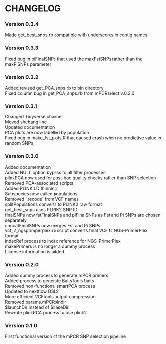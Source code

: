 # CHANGELOG  
### Version 0.3.4  
Made get_best_snps.rb compatible with underscores in contig names  

### Version 0.3.3  
Fixed bug in piFinalSNPs that used the maxFstSNPs rather than the maxPiSNPs parameter  

### Version 0.3.2  
Added revised get_PCA_snps.rb to bin directory  
Fixed column bug in get_PCA_snps.rb from mPCRselect v.0.2.0  

### Version 0.3.1  
Changed Tidyverse channel  
Moved shebang line  
Updated documentation  
PCA plots are now labelled by population  
Fixed bug in make_fst_plots.R that caused crash when no predictive value in random SNPs  

### Version 0.3.0  
Added documentation  
Added NULL option bypass to all filter processes  
plinkPCA now used for post-hoc quality checks rather than SNP selection  
Removed PCA-associated scripts  
Added PLINK LD thinning  
Subspecies now called populations  
Removed '.recode' from VCF names  
splitPopulations converts to PLINK2 raw format  
get_best_snps uses PLINK2 SNP ID  
finalSNPs now fstFinalSNPs and piFinalSNPs as Fst and Pi SNPs are chosen separately  
concatFinalSNPs now merges Fst and Pi SNPs  
vcf_2_ngsprimperplex.rb script converts final VCF to NGS-PrimerPlex format  
indexRef process to index reference for NGS-PrimerPlex  
makePrimers is no longer a dummy process  
License information is added  

### Version 0.2.0  
Added dummy process to generate mPCR primers  
Added process to generate BaitsTools baits  
Removed non-functional smartPCA process  
Updated to nextflow DSL2  
More efficient VCFtools output compression  
Removed params.mPCRbindir  
$launchDir instead of $baseDir  
Rewrote plinkPCA process to use plink2  

### Version 0.1.0  
First functional version of the mPCR SNP selection pipeline  
